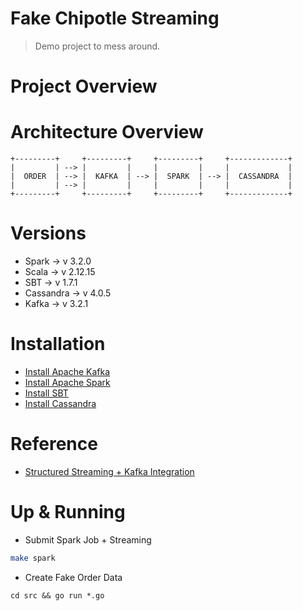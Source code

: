 # Fake Chipotle Streaming

> Demo project to mess around.

# Project Overview


# Architecture Overview

```text
+---------+     +---------+     +---------+     +-------------+
|         | --> |         |     |         |     |             |
|  ORDER  | --> |  KAFKA  | --> |  SPARK  | --> |  CASSANDRA  |
|         | --> |         |     |         |     |             |
+---------+     +---------+     +---------+     +-------------+
```

# Versions

* Spark -> v 3.2.0
* Scala -> v 2.12.15
* SBT -> v 1.7.1
* Cassandra -> v 4.0.5
* Kafka -> v 3.2.1

# Installation

* [Install Apache Kafka](https://tecadmin.net/how-to-install-apache-kafka-on-ubuntu-22-04/)
* [Install Apache Spark](https://www.vultr.com/docs/install-apache-spark-on-ubuntu-20-04/)
* [Install SBT](https://www.scala-sbt.org/1.x/docs/Installing-sbt-on-Linux.html)
* [Install Cassandra](https://www.digitalocean.com/community/tutorials/how-to-install-cassandra-and-run-a-single-node-cluster-on-ubuntu-22-04)

# Reference

* [Structured Streaming + Kafka Integration](https://spark.apache.org/docs/latest/structured-streaming-kafka-integration.html)

# Up & Running

* Submit Spark Job + Streaming
```bash
make spark
```

* Create Fake Order Data
```
cd src && go run *.go
```
